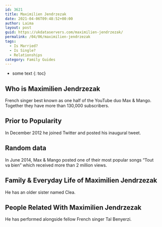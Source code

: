 ```yaml
---
id: 3621
title: Maximilien Jendrzezak
date: 2021-04-06T09:48:52+00:00
author: Laima
layout: post
guid: https://ukdataservers.com/maximilien-jendrzezak/
permalink: /04/06/maximilien-jendrzezak
tags:
  - Is Married?
  - Is Single?
  - Relationships
category: Family Guides
---
```


* some text
{: toc}


## Who is Maximilien Jendrzezak
                  
                  
                  
French singer best known as one half of the YouTube duo Max & Mango. Together they have more than 130,000 subscribers.
                  
              
            
              
            
                
                
                
## Prior to Popularity
                  
                  
                  
In December 2012 he joined Twitter and posted his inaugural tweet.
                  
              
            
              
            
                
                
                
## Random data
                  
                  
                  
In June 2014, Max & Mango posted one of their most popular songs &#8220;Tout va bien&#8221; which received more than 2 million views.
                  
              
            
              
            
                
                
                
## Family & Everyday Life of Maximilien Jendrzezak
                  
                  
                  
He has an older sister named Clea.
                  
              
            
              
            
                
                
                
## People Related With Maximilien Jendrzezak
                  
                  
                  
He has performed alongside fellow French singer Tal Benyerzi.
                  
              
            
              
            
                
              
            
              
              
            
            
              
            
          
          
          